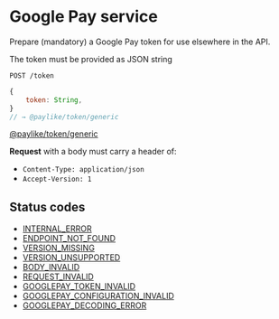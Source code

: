 # Google Pay service

Prepare (mandatory) a Google Pay token for use elsewhere in the API.

The token must be provided as JSON string

```shell
POST /token
```

```javascript
{
    token: String,
}
// → @paylike/token/generic
```

[@paylike/token/generic](https://github.com/paylike/schemas/blob/master/schemas.md#payliketokengeneric)

**Request** with a body must carry a header of:

- `Content-Type: application/json`
- `Accept-Version: 1`

## Status codes

- [INTERNAL_ERROR](./status-codes.md#internal_error)
- [ENDPOINT_NOT_FOUND](./status-codes.md#endpoint_not_found)
- [VERSION_MISSING](./status-codes.md#version_missing)
- [VERSION_UNSUPPORTED](./status-codes.md#version_unsupported)
- [BODY_INVALID](./status-codes.md#body_invalid)
- [REQUEST_INVALID](./status-codes.md#body_invalid)
- [GOOGLEPAY_TOKEN_INVALID](#googlepay_token_invalid)
- [GOOGLEPAY_CONFIGURATION_INVALID](#googlepay_configuration_invalid)
- [GOOGLEPAY_DECODING_ERROR](#googlepay_decoding_error)
